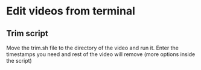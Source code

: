 # Edit videos from terminal

## Trim script
Move the trim.sh file to the directory of the video and run it.
Enter the timestamps you need and rest of the video will remove (more options inside the script) 
